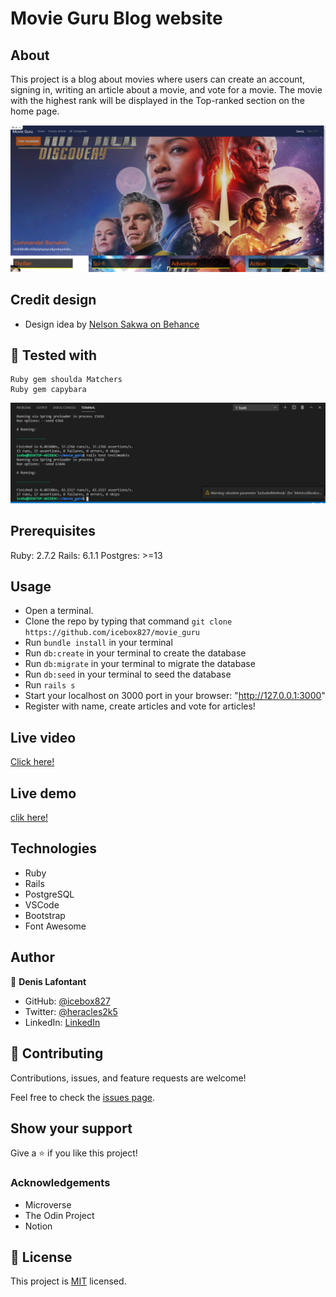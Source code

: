 # Movie Guru Blog website

## About

This project is a blog about movies where users can create an account, signing in, writing an article about a movie, and vote for a movie.
The movie with the highest rank will be displayed in the Top-ranked section on the home page.

![SCREENSHOT](APP_SCREENSHOT.png)

## Credit design
- Design idea by [Nelson Sakwa on Behance](https://www.behance.net/sakwadesignstudio)

## 🔨 Tested with
    Ruby gem shoulda Matchers
    Ruby gem capybara
![Screenshot](test.png)

## Prerequisites

Ruby: 2.7.2 Rails: 6.1.1 Postgres: >=13

## Usage

- Open a terminal.
- Clone the repo by typing that command `git clone https://github.com/icebox827/movie_guru` 
- Run `bundle install` in your terminal
- Run `db:create` in your terminal to create the database
- Run `db:migrate` in your terminal to migrate the database
- Run `db:seed` in your terminal to seed the database
- Run `rails s`
- Start your localhost on 3000 port in your browser: "http://127.0.0.1:3000"
- Register with name, create articles and vote for articles!


## Live video
[Click here!](https://www.loom.com/share/88ea7d1583ab419eab4dd91a813ef3fc)

## Live demo
[clik here!](https://shielded-depths-40245.herokuapp.com)

## Technologies

- Ruby
- Rails
- PostgreSQL
- VSCode
- Bootstrap
- Font Awesome

## Author

👤 **Denis Lafontant**

- GitHub: [@icebox827](https://github.com/icebox827)
- Twitter: [@heracles2k5](https://twitter.com/@heracles2k5)
- LinkedIn: [LinkedIn](https://www.linkedin.com/in/denis-lafontant/)

## 🤝 Contributing

Contributions, issues, and feature requests are welcome!

Feel free to check the [issues page](https://github.com/icebox827/movie_guru/issues/1).

## Show your support

Give a ⭐️ if you like this project!

### Acknowledgements

- Microverse
- The Odin Project
- Notion

## 📝 License

This project is [MIT](./LICENSE) licensed.